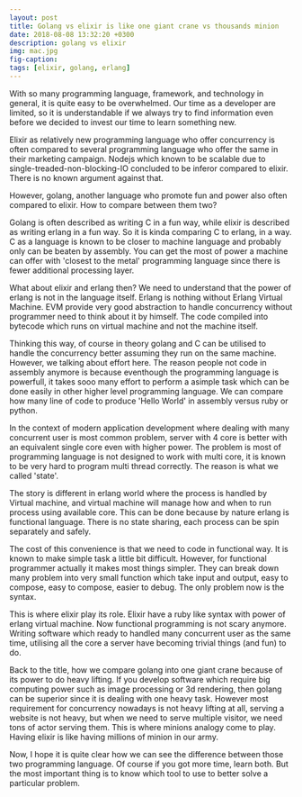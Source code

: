 ```yaml
---
layout: post
title: Golang vs elixir is like one giant crane vs thousands minion
date: 2018-08-08 13:32:20 +0300
description: golang vs elixir
img: mac.jpg 
fig-caption: 
tags: [elixir, golang, erlang]
---
```


With so many programming language, framework, and technology in general, it is quite easy to be overwhelmed. Our time as a developer are limited, so it is understandable if we always try to find information even before we decided to invest our time to learn something new.

Elixir as relatively new programming language who offer concurrency is often compared to several programming language who offer the same in their marketing campaign. Nodejs which known to be scalable due to single-treaded-non-blocking-IO concluded to be inferor compared to elixir. There is no known argument against that. 

However, golang, another language who promote fun and power also often compared to elixir. How to compare between them two?

Golang is often described as writing C in a fun way, while elixir is described as writing erlang in a fun way. So it is kinda comparing C to erlang, in a way. C as a language is known to be closer to machine language and probably only can be beaten by assembly. You can get the most of power a machine can offer with 'closest to the metal' programming language since there is fewer additional processing layer.

What about elixir and erlang then? We need to understand that the power of erlang is not in the language itself. Erlang is nothing without Erlang Virtual Machine. EVM provide very good abstraction to handle concurrency without programmer need to think about it by himself. The code compiled into bytecode which runs on virtual machine and not the machine itself. 

Thinking this way, of course in theory golang and C can be utilised to handle the concurrency better assuming they run on the same machine. However, we talking about effort here. The reason people not code in assembly anymore is because eventhough the programming language is powerfull, it takes sooo many effort to perform a asimple task which can be done easily in other higher level programming language. We can compare how many line of code to produce 'Hello World' in assembly versus ruby or python.

In the context of modern application development where dealing with many concurrent user is most common problem, server with 4 core is better with an equivalent single core even with higher power. The problem is most of programming language is not designed to work with multi core, it is known to be very hard to program multi thread correctly. The reason is what we called 'state'. 

The story is different in erlang world where the process is handled by Virtual machine, and virtual machine will manage how and when to run process using available core. This can be done because by nature erlang is functional language. There is no state sharing, each process can be spin separately and safely.

The cost of this convenience is that we need to code in functional way. It is known to make simple task a little bit difficult. However, for functional programmer actually it makes most things simpler. They can break down many problem into very small function which take input and output, easy to compose, easy to compose, easier to debug. The only problem now is the syntax.

This is where elixir play its role. Elixir have a ruby like syntax with power of erlang virtual machine. Now functional programming is not scary anymore. Writing software which ready to handled many concurrent user as the same time, utilising all the core a server have becoming trivial things (and fun) to do.

Back to the title, how we compare golang into one giant crane because of its power to do heavy lifting. If you develop software which require big computing power such as image processing or 3d rendering, then golang can be superior since it is dealing with one heavy task. However most requirement for concurrency nowadays is not heavy lifting at all, serving a website is not heavy, but when we need to serve multiple visitor, we need tons of actor serving them. This is where minions analogy come to play. Having elixir is like having millions of minion in our army. 

Now, I hope it is quite clear how we can see the difference between those two programming language. Of course if you got more time, learn both. But the most important thing is to know which tool to use to better solve a particular problem.
